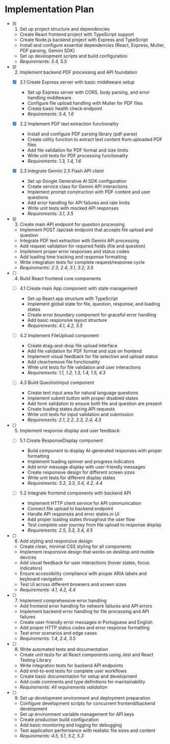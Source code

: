# Implementation Plan

- [x] 1. Set up project structure and dependencies

  - Create React frontend project with TypeScript support
  - Create Node.js backend project with Express and TypeScript
  - Install and configure essential dependencies (React, Express, Multer, PDF parsing, Gemini SDK)
  - Set up development scripts and build configuration
  - _Requirements: 5.4, 5.5_

- [x] 2. Implement backend PDF processing and API foundation

  - [x] 2.1 Create Express server with basic middleware setup

    - Set up Express server with CORS, body parsing, and error handling middleware
    - Configure file upload handling with Multer for PDF files
    - Create basic health check endpoint
    - _Requirements: 5.4, 1.6_

  - [x] 2.2 Implement PDF text extraction functionality

    - Install and configure PDF parsing library (pdf-parse)
    - Create utility function to extract text content from uploaded PDF files
    - Add file validation for PDF format and size limits
    - Write unit tests for PDF processing functionality
    - _Requirements: 1.3, 1.4, 1.6_

  - [x] 2.3 Integrate Gemini 2.5 Flash API client
    - Set up Google Generative AI SDK configuration
    - Create service class for Gemini API interactions
    - Implement prompt construction with PDF content and user questions
    - Add error handling for API failures and rate limits
    - Write unit tests with mocked API responses
    - _Requirements: 3.1, 3.5_

- [x] 3. Create main API endpoint for question processing

  - Implement POST /api/ask endpoint that accepts file upload and question
  - Integrate PDF text extraction with Gemini API processing
  - Add request validation for required fields (file and question)
  - Implement proper error responses and status codes
  - Add loading time tracking and response formatting
  - Write integration tests for complete request/response cycle
  - _Requirements: 2.3, 2.4, 3.1, 3.2, 3.5_

- [ ] 4. Build React frontend core components

  - [ ] 4.1 Create main App component with state management

    - Set up React app structure with TypeScript
    - Implement global state for file, question, response, and loading states
    - Create error boundary component for graceful error handling
    - Add basic responsive layout structure
    - _Requirements: 4.1, 4.2, 5.5_

  - [ ] 4.2 Implement FileUpload component

    - Create drag-and-drop file upload interface
    - Add file validation for PDF format and size on frontend
    - Implement visual feedback for file selection and upload status
    - Add clear/remove file functionality
    - Write unit tests for file validation and user interactions
    - _Requirements: 1.1, 1.2, 1.3, 1.4, 1.5, 4.3_

  - [ ] 4.3 Build QuestionInput component
    - Create text input area for natural language questions
    - Implement submit button with proper disabled states
    - Add form validation to ensure both file and question are present
    - Create loading states during API requests
    - Write unit tests for input validation and submission
    - _Requirements: 2.1, 2.2, 2.3, 2.4, 4.3_

- [ ] 5. Implement response display and user feedback

  - [ ] 5.1 Create ResponseDisplay component

    - Build component to display AI-generated responses with proper formatting
    - Implement loading spinner and progress indicators
    - Add error message display with user-friendly messages
    - Create responsive design for different screen sizes
    - Write unit tests for different display states
    - _Requirements: 3.2, 3.3, 3.4, 4.2, 4.4_

  - [ ] 5.2 Integrate frontend components with backend API
    - Implement HTTP client service for API communication
    - Connect file upload to backend endpoint
    - Handle API responses and error states in UI
    - Add proper loading states throughout the user flow
    - Test complete user journey from file upload to response display
    - _Requirements: 2.5, 3.3, 3.4, 4.5_

- [ ] 6. Add styling and responsive design

  - Create clean, minimal CSS styling for all components
  - Implement responsive design that works on desktop and mobile devices
  - Add visual feedback for user interactions (hover states, focus indicators)
  - Ensure accessibility compliance with proper ARIA labels and keyboard navigation
  - Test UI across different browsers and screen sizes
  - _Requirements: 4.1, 4.2, 4.4_

- [ ] 7. Implement comprehensive error handling

  - Add frontend error handling for network failures and API errors
  - Implement backend error handling for file processing and API failures
  - Create user-friendly error messages in Portuguese and English
  - Add proper HTTP status codes and error response formatting
  - Test error scenarios and edge cases
  - _Requirements: 1.4, 2.4, 3.5_

- [ ] 8. Write automated tests and documentation

  - Create unit tests for all React components using Jest and React Testing Library
  - Write integration tests for backend API endpoints
  - Add end-to-end tests for complete user workflows
  - Create basic documentation for setup and development
  - Add code comments and type definitions for maintainability
  - _Requirements: All requirements validation_

- [ ] 9. Set up development environment and deployment preparation
  - Configure development scripts for concurrent frontend/backend development
  - Set up environment variable management for API keys
  - Create production build configuration
  - Add basic monitoring and logging for debugging
  - Test application performance with realistic file sizes and content
  - _Requirements: 4.5, 5.1, 5.2, 5.3_
